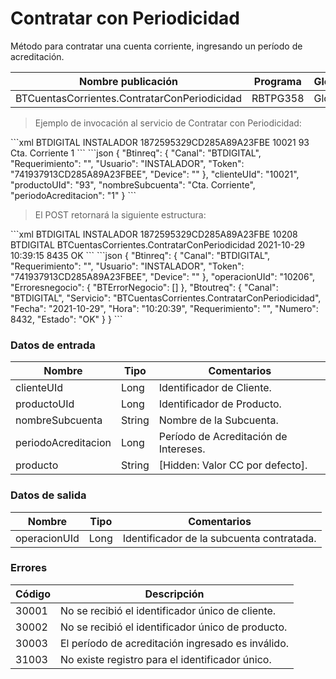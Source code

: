 # Contratar con Periodicidad 

Método para contratar una cuenta corriente, ingresando un período de acreditación. 

Nombre publicación | Programa | Global/País 
--------- | ----------- | ----------- 
BTCuentasCorrientes.ContratarConPeriodicidad | RBTPG358 | Global 

> Ejemplo de invocación al servicio de Contratar con Periodicidad: 

<code-group> 
<code-block title="XML" active> 
```xml 
<soapenv:Envelope xmlns:soapenv="http://schemas.xmlsoap.org/soap/envelope/" xmlns:bts="http://uy.com.dlya.bantotal/BTSOA/"> 
   <soapenv:Header/> 
   <soapenv:Body> 
      <bts:BTCuentasCorrientes.ContratarConPeriodicidad> 
         <bts:Btinreq> 
            <bts:Canal>BTDIGITAL</bts:Canal> 
            <bts:Requerimiento></bts:Requerimiento> 
            <bts:Usuario>INSTALADOR</bts:Usuario> 
            <bts:Token>1872595329CD285A89A23FBE</bts:Token> 
            <bts:Device></bts:Device> 
         </bts:Btinreq> 
         <bts:clienteUId>10021</bts:clienteUId> 
         <bts:productoUId>93</bts:productoUId> 
         <bts:nombreSubcuenta>Cta. Corriente</bts:nombreSubcuenta> 
         <bts:periodoAcreditacion>1</bts:periodoAcreditacion> 
      </bts:BTCuentasCorrientes.ContratarConPeriodicidad> 
   </soapenv:Body> 
</soapenv:Envelope> 
``` 
</code-block> 

<code-block title="JSON"> 
```json 
{ 
    "Btinreq": { 
        "Canal": "BTDIGITAL", 
        "Requerimiento": "", 
        "Usuario": "INSTALADOR", 
        "Token": "741937913CD285A89A23FBEE", 
        "Device": "" 
    }, 
    "clienteUId": "10021", 
    "productoUId": "93", 
    "nombreSubcuenta": "Cta. Corriente", 
    "periodoAcreditacion": "1" 
} 
``` 
</code-block> 
</code-group> 

> El POST retornará la siguiente estructura: 

<code-group> 
<code-block title="XML" active> 
```xml 
<SOAP-ENV:Envelope xmlns:SOAP-ENV="http://schemas.xmlsoap.org/soap/envelope/" xmlns:xsd="http://www.w3.org/2001/XMLSchema" xmlns:SOAP-ENC="http://schemas.xmlsoap.org/soap/encoding/" xmlns:xsi="http://www.w3.org/2001/XMLSchema-instance"> 
   <SOAP-ENV:Body> 
      <BTCuentasCorrientes.ContratarConPeriodicidadResponse xmlns="http://uy.com.dlya.bantotal/BTSOA/"> 
         <Btinreq> 
            <Canal>BTDIGITAL</Canal> 
            <Requerimiento/> 
            <Usuario>INSTALADOR</Usuario> 
            <Token>1872595329CD285A89A23FBE</Token> 
            <Device/> 
         </Btinreq> 
         <operacionUId>10208</operacionUId> 
         <Erroresnegocio></Erroresnegocio> 
         <Btoutreq> 
            <Canal>BTDIGITAL</Canal> 
            <Servicio>BTCuentasCorrientes.ContratarConPeriodicidad</Servicio> 
            <Fecha>2021-10-29</Fecha> 
            <Hora>10:39:15</Hora> 
            <Requerimiento/> 
            <Numero>8435</Numero> 
            <Estado>OK</Estado> 
         </Btoutreq> 
      </BTCuentasCorrientes.ContratarConPeriodicidadResponse> 
   </SOAP-ENV:Body> 
</SOAP-ENV:Envelope> 
``` 
</code-block> 

<code-block title="JSON"> 
```json 
{ 
    "Btinreq": { 
        "Canal": "BTDIGITAL", 
        "Requerimiento": "", 
        "Usuario": "INSTALADOR", 
        "Token": "741937913CD285A89A23FBEE", 
        "Device": "" 
    }, 
    "operacionUId": "10206", 
    "Erroresnegocio": { 
        "BTErrorNegocio": [] 
    }, 
    "Btoutreq": { 
        "Canal": "BTDIGITAL", 
        "Servicio": "BTCuentasCorrientes.ContratarConPeriodicidad", 
        "Fecha": "2021-10-29", 
        "Hora": "10:20:39", 
        "Requerimiento": "", 
        "Numero": 8432, 
        "Estado": "OK" 
    } 
} 
``` 
</code-block> 
</code-group>  

### Datos de entrada 

Nombre | Tipo | Comentarios 
--------- | ----------- | ----------- 
clienteUId | Long | Identificador de Cliente. 
productoUId | Long | Identificador de Producto. 
nombreSubcuenta | String| Nombre de la Subcuenta. 
periodoAcreditacion | Long | Período de Acreditación de Intereses. 
producto | String | [Hidden: Valor CC por defecto]. 

### Datos de salida 

Nombre | Tipo | Comentarios 
--------- | ----------- | ----------- 
operacionUId | Long | Identificador de la subcuenta contratada. 

### Errores 

Código | Descripción 
--------- | ----------- 
30001 | No se recibió el identificador único de cliente. 
30002 | No se recibió el identificador único de producto. 
30003 | El período de acreditación ingresado es inválido. 
31003 | No existe registro para el identificador único. 

 
